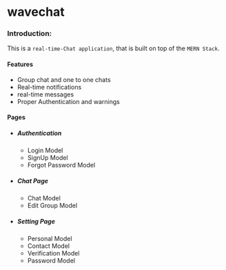 # wavechat

### Introduction:

This is a `real-time-Chat application`, that is built on top of the `MERN Stack`.

#### Features

- Group chat and one to one chats
- Real-time notifications
- real-time messages
- Proper Authentication and warnings

#### Pages

- ##### Authentication
  - Login Model
  - SignUp Model
  - Forgot Password Model
- ##### Chat Page
  - Chat Model
  - Edit Group Model
- ##### Setting Page
  - Personal Model
  - Contact Model
  - Verification Model
  - Password Model
